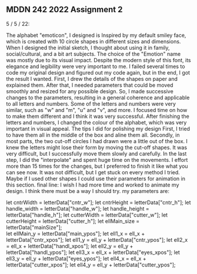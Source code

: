## MDDN 242 2022 Assignment 2

5 / 5 / 22:

The alphabet "emoticon", I designed is Inspired by my default smiley face, which is created with 10 circle shapes in different sizes and dimensions. When I designed the initial sketch, I thought about using it in family, social/cultural, and a bit art subjects. The choice of the "Emotion" name was mostly due to its visual impact. Despite the modern style of this font, its elegance and legibility were very important to me.
I failed several times to code my original design and figured out my code again, but in the end, I got the result I wanted. First, I drew the details of the shapes on paper and explained them. After that, I needed parameters that could be moved smoothly and resized for any possible design.
So, I made successive changes to the parameters, resulting in a general coherence and applicable to all letters and numbers.  Some of the letters and numbers were very similar, such as "w" and "m", "u" and "v", and more. I focused time on how to make them different and I think it was very successful.
After finishing the letters and numbers, I changed the colour of the alphabet, which was very important in visual appeal. The tips I did for polishing my design First, I tried to have them all in the middle of the box and aline them all. Secondly, in most parts, the two cut-off circles I had drawn were a little out of the box. I knew the letters might lose their form by moving the cut-off shapes. It was very difficult, but I successfully move them slowly and carefully.
In the last step, I did the "interpolate" and spent huge time on the movements. I effort more than 15 times for the changes, but I preferred to finish it like what you can see now. It was not difficult, but I get stuck on every method I tried. Maybe if I used other shapes I could use their parameters for animation in this section.
final line: I wish I had more time and worked to animate my design. I think there must be a way I should try.
my parameters are:

   let cntrWidth = letterData["cntr_w"];
   let cntrHeight = letterData["cntr_h"];
   let handle_width = letterData["handle_w"];
   let handle_height = letterData["handle_h"];
   let cutterWidth = letterData["cutter_w"];
   let cutterHeight = letterData["cutter_h"];
   let ellMain_size = letterData["mainSize"];  
   let ellMain_y = letterData["main_ypos"];
   let ell1_x = ell_x + letterData["cntr_xpos"];
   let ell1_y = ell_y + letterData["cntr_ypos"];
   let ell2_x = ell_x + letterData["handl_xpos"];
   let ell2_y = ell_y + letterData["handl_ypos"];
   let ell3_x = ell_x + letterData["eyes_xpos"];
   let ell3_y = ell_y + letterData["eyes_ypos"];
   let ell4_x = ell_x + letterData["cutter_xpos"];
   let ell4_y = ell_y + letterData["cutter_ypos"];
